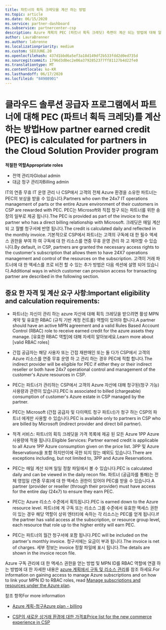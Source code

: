 ```yaml
---
title: 파트너의 획득 크레딧을 계산 하는 방법
ms.topic: article
ms.date: 06/15/2020
ms.service: partner-dashboard
ms.subservice: partnercenter-csp
description: Azure 계획의 PEC (파트너 획득 크레딧) 측면이 계산 되는 방법에 대해 알아봅니다. 여기에는 파트너 및 간접 공급자에 대 한 자격 요구 사항이 포함 됩니다.
author: LauraBrenner
ms.author: labrenne
ms.localizationpriority: medium
ms.custom: SEOJUNE.20
ms.openlocfilehash: 437d1bbd6a5ef3a18d149df2b533fdd2d0ed735d
ms.sourcegitcommit: 1796d3d0ec2e06a3792852377ff81127b4d22fe0
ms.translationtype: MT
ms.contentlocale: ko-KR
ms.lasthandoff: 06/17/2020
ms.locfileid: "84908901"
---
```

# <a name="how-partner-earned-credit-pec-is-calculated-for-partners-in-the-cloud-solution-provider-program"></a><span data-ttu-id="1540d-104">클라우드 솔루션 공급자 프로그램에서 파트너에 대해 PEC (파트너 획득 크레딧)를 계산 하는 방법</span><span class="sxs-lookup"><span data-stu-id="1540d-104">How partner earned credit (PEC) is calculated for partners in the Cloud Solution Provider program</span></span>

<span data-ttu-id="1540d-105">**적절한 역할**</span><span class="sxs-lookup"><span data-stu-id="1540d-105">**Appropriate roles**</span></span>

- <span data-ttu-id="1540d-106">전역 관리자</span><span class="sxs-lookup"><span data-stu-id="1540d-106">Global admin</span></span>
- <span data-ttu-id="1540d-107">대금 청구 관리자</span><span class="sxs-lookup"><span data-stu-id="1540d-107">Billing admin</span></span>

<span data-ttu-id="1540d-108">IT의 연중 무휴 IT 운영 관리 나 CSP에서 고객의 전체 Azure 환경을 소유한 파트너는 PEC의 보상을 받을 수 있습니다.</span><span class="sxs-lookup"><span data-stu-id="1540d-108">Partners who own the 24x7 IT operations management of parts or the entire Azure environment of their customers in CSP are rewarded with PEC.</span></span> <span data-ttu-id="1540d-109">PEC는 Microsoft와 직접 청구 되는 파트너를 위한 송장의 일부로 제공 됩니다.</span><span class="sxs-lookup"><span data-stu-id="1540d-109">The PEC is provided as part of the invoice to the partner who has a direct billing relationship with Microsoft.</span></span> <span data-ttu-id="1540d-110">크레딧은 매일 계산 되 고 월별 청구서에 반영 됩니다.</span><span class="sxs-lookup"><span data-stu-id="1540d-110">The credit is calculated daily and reflected in the monthly invoice.</span></span> <span data-ttu-id="1540d-111">기본적으로 CSP에서 파트너는 고객의 구독에 대 한 필수 액세스 권한을 부여 하 여 구독에 대 한 리소스를 연중 무휴 운영 관리 하 고 제어할 수 있습니다.</span><span class="sxs-lookup"><span data-stu-id="1540d-111">By default, in CSP, partners are granted the necessary access rights to the customer's subscription that allows them to have 24X7 operations management and control of the resources on the subscription.</span></span> <span data-ttu-id="1540d-112">고객이 거래 파트너에 대 한 액세스를 프로 비전 할 수 있는 추가 방법은 다음 섹션에 설명 되어 있습니다.</span><span class="sxs-lookup"><span data-stu-id="1540d-112">Additional ways in which customer can provision access for transacting partner are described in the following section.</span></span>


## <a name="important-eligibility-and-calculation-requirements"></a><span data-ttu-id="1540d-113">중요 한 자격 및 계산 요구 사항:</span><span class="sxs-lookup"><span data-stu-id="1540d-113">Important eligibility and calculation requirements:</span></span>

- <span data-ttu-id="1540d-114">파트너는 자신이 관리 하는 azure 자산에 대해 획득 크레딧을 받으려면 활성 MPN 계약 및 유효한 RBAC (규칙 기반 계정 컨트롤) 역할이 있어야 합니다.</span><span class="sxs-lookup"><span data-stu-id="1540d-114">A partner should have an active MPN agreement and a valid Rules Based Account Control (RBAC) role to receive earned credit for the azure assets they manage.</span></span> <span data-ttu-id="1540d-115">[유효한 RBAC 역할]에 대해 자세히 알아보세요.</span><span class="sxs-lookup"><span data-stu-id="1540d-115">Learn more about [valid RBAC roles]</span></span>

- <span data-ttu-id="1540d-116">간접 공급자는 해당 사용자 또는 간접 재판매인 또는 둘 다가 CSP에서 고객의 Azure 리소스를 연중 무휴 운영 하 고 관리 하는 경우 PEC에 적합 합니다.</span><span class="sxs-lookup"><span data-stu-id="1540d-116">The indirect provider will be eligible for PEC if either they or their indirect reseller or both have 24x7 operational control and management of the customer's Azure resources in CSP.</span></span>

- <span data-ttu-id="1540d-117">PEC는 파트너가 관리하는 CSP에서 고객의 Azure 자산에 대해 청구된(청구 가능) 사용량과 관련이 있습니다.</span><span class="sxs-lookup"><span data-stu-id="1540d-117">PEC is associated to billed (chargeable) consumption of customer's Azure estate in CSP managed by the partner.</span></span> 

- <span data-ttu-id="1540d-118">PEC는 Microsoft (간접 공급자 및 다이렉트 청구 파트너)가 청구 하는 CSP의 파트너 에게만 사용할 수 있습니다.</span><span class="sxs-lookup"><span data-stu-id="1540d-118">PEC is available only to partners in CSP who are billed by Microsoft (indirect provider and direct bill partner).</span></span>

- <span data-ttu-id="1540d-119">적격 서비스: 파트너의 획득 크레딧을 가격 목록에 제공 된 모든 Azure 1PP Azure 사용량에 적용 됩니다.</span><span class="sxs-lookup"><span data-stu-id="1540d-119">Eligible Services: Partner earned credit is applicable to all Azure 1PP Azure consumption given on the price list.</span></span> <span data-ttu-id="1540d-120">3PP 및 Azure Reservations을 포함 하지만이에 국한 되지 않는 예외도 있습니다.</span><span class="sxs-lookup"><span data-stu-id="1540d-120">There are exceptions including, but not limited to, 3PP and Azure Reservations.</span></span>

- <span data-ttu-id="1540d-121">PEC는 매일 계산 되며 일일 정찰 파일에서 볼 수 있습니다.</span><span class="sxs-lookup"><span data-stu-id="1540d-121">PEC is calculated daily and can be viewed in the daily recon file.</span></span> <span data-ttu-id="1540d-122">파트너 (공급자를 통해)는 전체 영업일 (연중 무휴)에 대 한 액세스 권한이 있어야 PEC를 받을 수 있습니다.</span><span class="sxs-lookup"><span data-stu-id="1540d-122">A partner (provider or reseller (through their provider) must have access for the entire day (24x7) to ensure they earn PEC.</span></span>

- <span data-ttu-id="1540d-123">PEC는 Azure 리소스 수준에서 획득됩니다.</span><span class="sxs-lookup"><span data-stu-id="1540d-123">PEC is earned down to the Azure resource level.</span></span> <span data-ttu-id="1540d-124">파트너에 게 구독 또는 리소스 그룹 수준에서 유효한 액세스 권한이 있는 경우 해당 역할이 상위 엔터티에 속하는 각 리소스는 PEC를 얻게 됩니다.</span><span class="sxs-lookup"><span data-stu-id="1540d-124">If the partner has valid access at the subscription, or resource group level, each resource that role up to the higher entity will earn PEC.</span></span> 

- <span data-ttu-id="1540d-125">PEC는 파트너의 월간 청구서에 포함 됩니다.</span><span class="sxs-lookup"><span data-stu-id="1540d-125">PEC will be included on the partner's monthly invoice.</span></span> <span data-ttu-id="1540d-126">청구서에는 요금이 부과 됩니다.</span><span class="sxs-lookup"><span data-stu-id="1540d-126">The invoice is net of charges.</span></span> <span data-ttu-id="1540d-127">세부 정보는 invoice 정찰 파일에 표시 됩니다.</span><span class="sxs-lookup"><span data-stu-id="1540d-127">The details are shown in the invoice recon file.</span></span>

<span data-ttu-id="1540d-128">Azure 구독 관리에 대 한 액세스 권한을 얻는 방법 및 MPN ID를 RBAC 역할에 연결 하는 방법에 대 한 자세한 내용은 [azure 계획에서 구독 및 리소스 관리](azure-plan-manage.md)를 참조 하세요.</span><span class="sxs-lookup"><span data-stu-id="1540d-128">For information on gaining access to manage Azure subscriptions and on how to link your MPN ID to RBAC roles, read [Manage subscriptions and resources under the Azure plan](azure-plan-manage.md).</span></span>

<span data-ttu-id="1540d-129">참조 항목</span><span class="sxs-lookup"><span data-stu-id="1540d-129">For more information</span></span>

- [<span data-ttu-id="1540d-130">Azure 계획-청구</span><span class="sxs-lookup"><span data-stu-id="1540d-130">Azure plan - billing</span></span>](azure-plan-billing.md)

- [<span data-ttu-id="1540d-131">CSP의 새로운 상거래 환경에 대한 가격표</span><span class="sxs-lookup"><span data-stu-id="1540d-131">Price list for the new commerce experience in CSP </span></span>](azure-plan-price-list.md)